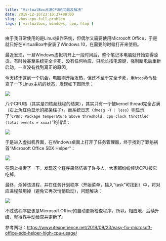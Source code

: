 ```yaml
---
title: "VirtualBox占满CPU的问题及解决"
date: 2019-12-16T23:10:27+08:00
slug: vbox-cpu-full-problem
tags: [ virtualbox, windows, cpu, htop ]
---
```


由于我日常使用的是Linux操作系统，但偶尔又需要使用Microsoft Office，于是就只好在VirtualBox中安装了Windows 10，在需要的时候打开来使用。

最近发现，一旦Windows虚拟机开上一段时间后，整个笔记本电脑就开始变得滚烫。有时候甚至系统完全卡死，没有任何响应，只能长按电源键，强制断电后重新启动。一直没有找到真正的原因。

今天终于逮到一个机会，电脑刚开始发热，但还不至于完全卡死，用`htop`命令检查了一下Linux主机的状态，发现如下图所示：

![](images/2019-12-16/screenshot-1.png)

八个CPU核（其实是四核超线程的结果），其实只有一个被kernel thread完全占满（右上角红色显示的那条柱子）。而系统日志（`dmesg -T | less`）则显示了“`CPUn: Package temperature above threshold, cpu clock throttled (total events = xxxx)`”的错误：

![](images/2019-12-16/screenshot-2.png)

于是进入虚拟机界面，在Windows桌面上打开了任务管理器，终于找到了罪魁祸首“Microsoft Office SDX Helper”：

![](images/2019-12-16/screenshot-3.png)

在网上搜索了一下，发现这个程序果然坑害了许多人，大家都纷纷控诉CPU被它吃掉。

最终，杀掉该进程，并在任务计划程序（开始菜单，输入“task”可找到）中，将对应进程禁用掉（避免它再次悄悄启动），问题解决：

![](images/2019-12-16/screenshot-4.png)

不过该程序应该是Microsoft Office的自动更新检查程序，所以，相应地，后续升级，就得靠手动检查并更新了。

参考网址：<https://www.itexperience.net/2019/09/23/easy-fix-microsoft-office-sdx-helper-high-cpu-usage/>
